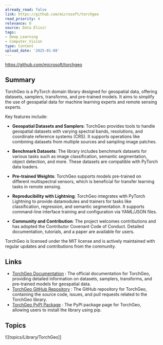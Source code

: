 ```yaml
---
already_read: false
link: https://github.com/microsoft/torchgeo
read_priority: 4
relevance: 0
source: Data Elixir
tags:
- Deep_Learning
- Computer_Vision
type: Content
upload_date: '2025-01-08'
---
```


https://github.com/microsoft/torchgeo
## Summary

TorchGeo is a PyTorch domain library designed for geospatial data, offering datasets, samplers, transforms, and pre-trained models. It aims to simplify the use of geospatial data for machine learning experts and remote sensing experts.

Key features include:

- **Geospatial Datasets and Samplers**: TorchGeo provides tools to handle geospatial datasets with varying spectral bands, resolutions, and coordinate reference systems (CRS). It supports operations like combining datasets from multiple sources and sampling image patches.

- **Benchmark Datasets**: The library includes benchmark datasets for various tasks such as image classification, semantic segmentation, object detection, and more. These datasets are compatible with PyTorch data loaders.

- **Pre-trained Weights**: TorchGeo supports models pre-trained on different multispectral sensors, which is beneficial for transfer learning tasks in remote sensing.

- **Reproducibility with Lightning**: TorchGeo integrates with PyTorch Lightning to provide datamodules and trainers for tasks like classification, regression, and semantic segmentation. It supports command-line interface training and configuration via YAML/JSON files.

- **Community and Contribution**: The project welcomes contributions and has adopted the Contributor Covenant Code of Conduct. Detailed documentation, tutorials, and a paper are available for users.

TorchGeo is licensed under the MIT license and is actively maintained with regular updates and contributions from the community.
## Links

- [TorchGeo Documentation](https://torchgeo.readthedocs.io/en/stable/) : The official documentation for TorchGeo, providing detailed information on datasets, samplers, transforms, and pre-trained models for geospatial data.
- [TorchGeo GitHub Repository](https://github.com/torchgeo/torchgeo) : The GitHub repository for TorchGeo, containing the source code, issues, and pull requests related to the TorchGeo library.
- [TorchGeo PyPI Package](https://pypi.org/project/torchgeo/) : The PyPI package page for TorchGeo, allowing users to install the library using pip.

## Topics

![[topics/Library/TorchGeo]]